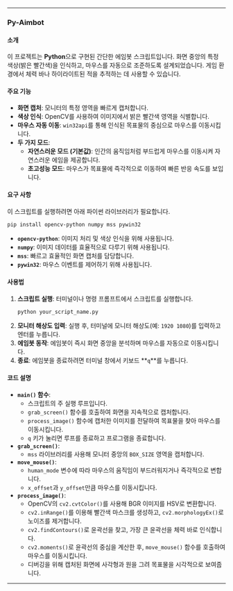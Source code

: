 
-----

### **Py-Aimbot**

#### **소개**

이 프로젝트는 **Python**으로 구현된 간단한 에임봇 스크립트입니다. 화면 중앙의 특정 색상(밝은 빨간색)을 인식하고, 마우스를 자동으로 조준하도록 설계되었습니다. 게임 환경에서 체력 바나 하이라이트된 적을 추적하는 데 사용할 수 있습니다.

#### **주요 기능**

  * **화면 캡처**: 모니터의 특정 영역을 빠르게 캡처합니다.
  * **색상 인식**: OpenCV를 사용하여 이미지에서 밝은 빨간색 영역을 식별합니다.
  * **마우스 자동 이동**: `win32api`를 통해 인식된 목표물의 중심으로 마우스를 이동시킵니다.
  * **두 가지 모드**:
      * **자연스러운 모드 (기본값)**: 인간의 움직임처럼 부드럽게 마우스를 이동시켜 자연스러운 에임을 제공합니다.
      * **초고성능 모드**: 마우스가 목표물에 즉각적으로 이동하여 빠른 반응 속도를 보입니다.

#### **요구 사항**

이 스크립트를 실행하려면 아래 파이썬 라이브러리가 필요합니다.

```bash
pip install opencv-python numpy mss pywin32
```

  * **`opencv-python`**: 이미지 처리 및 색상 인식을 위해 사용됩니다.
  * **`numpy`**: 이미지 데이터를 효율적으로 다루기 위해 사용됩니다.
  * **`mss`**: 빠르고 효율적인 화면 캡처를 담당합니다.
  * **`pywin32`**: 마우스 이벤트를 제어하기 위해 사용됩니다.

#### **사용법**

1.  **스크립트 실행**: 터미널이나 명령 프롬프트에서 스크립트를 실행합니다.
    ```bash
    python your_script_name.py
    ```
2.  **모니터 해상도 입력**: 실행 후, 터미널에 모니터 해상도(예: `1920 1080`)를 입력하고 엔터를 누릅니다.
3.  **에임봇 동작**: 에임봇이 즉시 화면 중앙을 분석하며 마우스를 자동으로 이동시킵니다.
4.  **종료**: 에임봇을 종료하려면 터미널 창에서 키보드 \*\*`q`\*\*를 누릅니다.

#### **코드 설명**

  * **`main()` 함수**:
      * 스크립트의 주 실행 루프입니다.
      * `grab_screen()` 함수를 호출하여 화면을 지속적으로 캡처합니다.
      * `process_image()` 함수에 캡처한 이미지를 전달하여 목표물을 찾아 마우스를 이동시킵니다.
      * `q` 키가 눌리면 루프를 종료하고 프로그램을 종료합니다.
  * **`grab_screen()`**:
      * `mss` 라이브러리를 사용해 모니터 중앙의 `BOX_SIZE` 영역을 캡처합니다.
  * **`move_mouse()`**:
      * `human_mode` 변수에 따라 마우스의 움직임이 부드러워지거나 즉각적으로 변합니다.
      * `x_offset`과 `y_offset`만큼 마우스를 이동시킵니다.
  * **`process_image()`**:
      * OpenCV의 `cv2.cvtColor()`를 사용해 BGR 이미지를 HSV로 변환합니다.
      * `cv2.inRange()`를 이용해 빨간색 마스크를 생성하고, `cv2.morphologyEx()`로 노이즈를 제거합니다.
      * `cv2.findContours()`로 윤곽선을 찾고, 가장 큰 윤곽선을 체력 바로 인식합니다.
      * `cv2.moments()`로 윤곽선의 중심을 계산한 후, `move_mouse()` 함수를 호출하여 마우스를 이동시킵니다.
      * 디버깅을 위해 캡처된 화면에 사각형과 원을 그려 목표물을 시각적으로 보여줍니다.

-----

